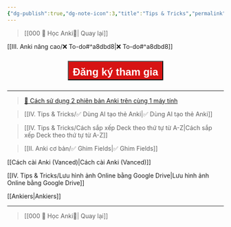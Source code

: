 ```yaml
---
{"dg-publish":true,"dg-note-icon":3,"title":"Tips & Tricks","permalink":"/iv-tips-and-tricks/iv-tips-and-tricks/","dgPassFrontmatter":true}
---
```




> [[000 🌟 Học Anki🌟\| Quay lại]]

[[III. Anki nâng cao/❌ To-do#^a8dbd8\|❌ To-do#^a8dbd8]]

<div style="display: flex; flex-direction: column; align-items: center; cursor: pointer;">
  <a href="https://hocanki.com/tham-gia-nhom-huong-dan-anki/" target="_blank">
    <button style="height:45px;font-size: 24px; padding: 10px; margin: 10px 0; background: #D71313; font-weight: 600; color: white;">Đăng ký tham gia</button>
  </a>
</div>

___

> [👑 Cách sử dụng 2 phiên bản Anki trên cùng 1 máy tính](https://www.facebook.com/100006970567626/videos/1454785538639082/)

> [[IV. Tips & Tricks/✅ Dùng AI tạo thẻ Anki\|✅ Dùng AI tạo thẻ Anki]]

> [[IV. Tips & Tricks/Cách sắp xếp Deck theo thứ tự từ A-Z\|Cách sắp xếp Deck theo thứ tự từ A-Z]]

> [[II. Anki cơ bản/✅ Ghim Fields\|✅ Ghim Fields]]

[[Cách cài Anki (Vanced)\|Cách cài Anki (Vanced)]]

[[IV. Tips & Tricks/Lưu hình ảnh Online bằng Google Drive\|Lưu hình ảnh Online bằng Google Drive]]

[[Ankiers\|Ankiers]]
___

> [[000 🌟 Học Anki🌟\| Quay lại]]